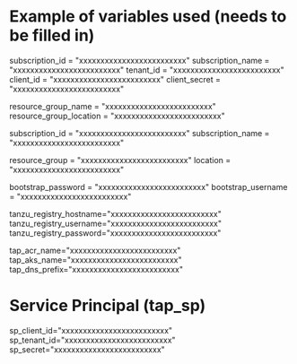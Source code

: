 # Example of variables used (needs to be filled in)

subscription_id = "xxxxxxxxxxxxxxxxxxxxxxxxx"
subscription_name = "xxxxxxxxxxxxxxxxxxxxxxxxx"
tenant_id = "xxxxxxxxxxxxxxxxxxxxxxxxx"
client_id = "xxxxxxxxxxxxxxxxxxxxxxxxx"
client_secret = "xxxxxxxxxxxxxxxxxxxxxxxxx"

resource_group_name = "xxxxxxxxxxxxxxxxxxxxxxxxx"
resource_group_location = "xxxxxxxxxxxxxxxxxxxxxxxxx"




subscription_id = "xxxxxxxxxxxxxxxxxxxxxxxxx"
subscription_name = "xxxxxxxxxxxxxxxxxxxxxxxxx"

resource_group = "xxxxxxxxxxxxxxxxxxxxxxxxx"
location = "xxxxxxxxxxxxxxxxxxxxxxxxx"

bootstrap_password = "xxxxxxxxxxxxxxxxxxxxxxxxx"
bootstrap_username = "xxxxxxxxxxxxxxxxxxxxxxxxx"

tanzu_registry_hostname="xxxxxxxxxxxxxxxxxxxxxxxxx"
tanzu_registry_username="xxxxxxxxxxxxxxxxxxxxxxxxx"
tanzu_registry_password="xxxxxxxxxxxxxxxxxxxxxxxxx"

tap_acr_name="xxxxxxxxxxxxxxxxxxxxxxxxx"
tap_aks_name="xxxxxxxxxxxxxxxxxxxxxxxxx"
tap_dns_prefix="xxxxxxxxxxxxxxxxxxxxxxxxx"

# Service Principal (tap_sp)

sp_client_id="xxxxxxxxxxxxxxxxxxxxxxxxx"
sp_tenant_id="xxxxxxxxxxxxxxxxxxxxxxxxx"
sp_secret="xxxxxxxxxxxxxxxxxxxxxxxxx"